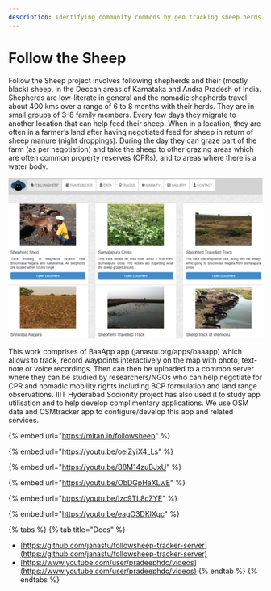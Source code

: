 ```yaml
---
description: Identifying community commons by geo tracking sheep herds.
---
```


# Follow the Sheep

Follow the Sheep project involves following shepherds and their (mostly black) sheep, in the Deccan areas of Karnataka and Andra Pradesh of India. Shepherds are low-literate in general and the nomadic shepherds travel about 400 kms over a range of 6 to 8 months with their herds. They are in small groups of 3-8 family members. Every few days they migrate to another location that can help feed their sheep. When in a location, they are often in a farmer’s land after having negotiated feed for sheep in return of sheep manure (night droppings). During the day they can graze part of the farm (as per negotiation) and take the sheep to other grazing areas which are often common property reserves (CPRs), and to areas where there is a water body.

![](../../.gitbook/assets/fs.png)

This work comprises of BaaApp app (janastu.org/apps/baaapp) which allows to track, record waypoints interactively on the map with photo, text-note or voice recordings. Then can then be uploaded to a common server where they can be studied by researchers/NGOs who can help negotiate for CPR and nomadic mobility rights including BCP formulation and land range observations. IIIT Hyderabad Socionity project has also used it to study app utilisation and to help develop complimentary applications. We use OSM data and OSMtracker app to configure/develop this app and related services.

{% embed url="https://mitan.in/followsheep" %}

{% embed url="https://youtu.be/oeiZyiX4_Ls" %}

{% embed url="https://youtu.be/B8M14zuBJxU" %}

{% embed url="https://youtu.be/ObDGpHaXLwE" %}

{% embed url="https://youtu.be/Izc9TL8cZYE" %}

{% embed url="https://youtu.be/eagO3DKlXgc" %}

{% tabs %}
{% tab title="Docs" %}
* [https://github.com/janastu/followsheep-tracker-server](https://github.com/janastu/followsheep-tracker-server)
* [https://www.youtube.com/user/pradeephdc/videos](https://www.youtube.com/user/pradeephdc/videos)
{% endtab %}
{% endtabs %}
